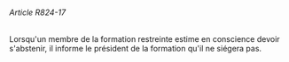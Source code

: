 ###### Article R824-17

Lorsqu'un membre de la formation restreinte estime en conscience devoir s'abstenir, il informe le président de la formation qu'il ne siégera pas.

